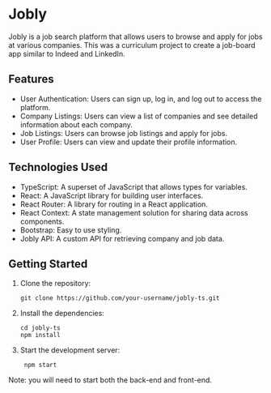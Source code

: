 # Jobly 

Jobly is a job search platform that allows users to browse and apply for jobs at various companies. This was a curriculum project to create a job-board app similar to Indeed and LinkedIn.

## Features

- User Authentication: Users can sign up, log in, and log out to access the platform.
- Company Listings: Users can view a list of companies and see detailed information about each company.
- Job Listings: Users can browse job listings and apply for jobs.
- User Profile: Users can view and update their profile information.

## Technologies Used

- TypeScript: A superset of JavaScript that allows types for variables.
- React: A JavaScript library for building user interfaces.
- React Router: A library for routing in a React application.
- React Context: A state management solution for sharing data across components.
- Bootstrap: Easy to use styling.
- Jobly API: A custom API for retrieving company and job data.

## Getting Started

1. Clone the repository:

   ```shell
   git clone https://github.com/your-username/jobly-ts.git
   ```
2. Install the dependencies:

    ```shell
    cd jobly-ts
    npm install
    ```
3. Start the development server:

   ```shell
    npm start
    ```

Note: you will need to start both the back-end and front-end.

  

